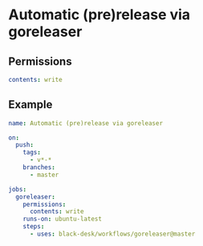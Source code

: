 <!--
SPDX-FileCopyrightText: Copyright 2025 Chen Linxuan <me@black-desk.cn>

SPDX-License-Identifier: MIT
-->

# Automatic (pre)release via goreleaser

## Permissions

``` yaml
contents: write
```

## Example

``` yaml
name: Automatic (pre)release via goreleaser

on:
  push:
    tags:
      - v*-*
    branches:
      - master

jobs:
  goreleaser:
    permissions:
      contents: write
    runs-on: ubuntu-latest
    steps:
      - uses: black-desk/workflows/goreleaser@master
```
